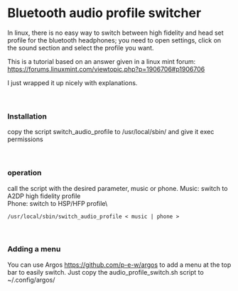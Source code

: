 # Bluetooth audio profile switcher

In linux, there is no easy way to switch between high fidelity and head set profile for the bluetooth headphones; you need to open settings, click on the sound section and select the profile you want.

This is a tutorial based on an answer given in a linux mint forum: https://forums.linuxmint.com/viewtopic.php?p=1906706#p1906706

I just wrapped it up nicely with explanations.
\
&nbsp;\
&nbsp;


### Installation

copy the script switch_audio_profile to /usr/local/sbin/ and give it exec permissions
\
&nbsp;\
&nbsp;
### operation
call the script with the desired parameter, music or phone. 
Music: switch to A2DP high fidelity profile \
Phone: switch to HSP/HFP profile\

``
/usr/local/sbin/switch_audio_profile < music | phone >
``
\
&nbsp;\
&nbsp;

### Adding a menu
You can use Argos https://github.com/p-e-w/argos to add a menu at the top bar to easily switch.
Just copy the audio_profile_switch.sh script to ~/.config/argos/
\
&nbsp;\
&nbsp;